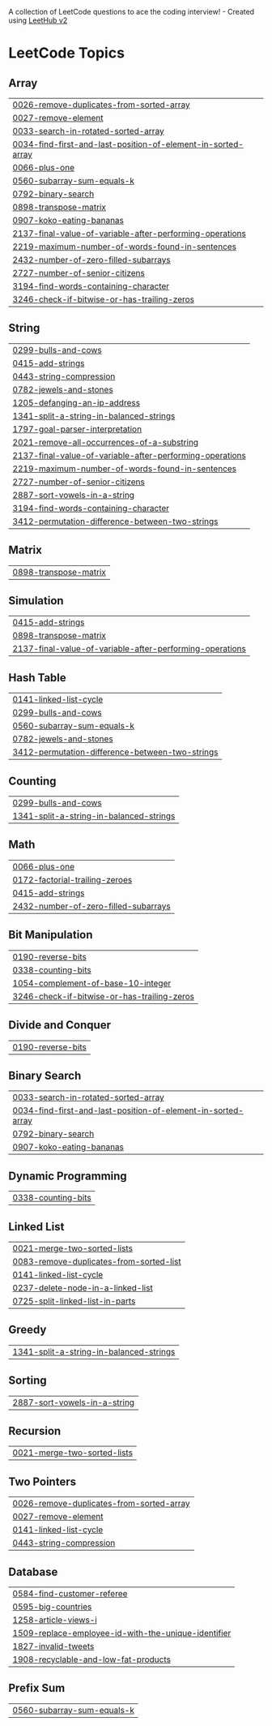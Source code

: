 A collection of LeetCode questions to ace the coding interview! - Created using [LeetHub v2](https://github.com/arunbhardwaj/LeetHub-2.0)
<!---LeetCode Topics Start-->
# LeetCode Topics
## Array
|  |
| ------- |
| [0026-remove-duplicates-from-sorted-array](https://github.com/SiDdHaRtHKaNoUjIa13/Daily-Practice-Problems-/tree/master/0026-remove-duplicates-from-sorted-array) |
| [0027-remove-element](https://github.com/SiDdHaRtHKaNoUjIa13/Daily-Practice-Problems-/tree/master/0027-remove-element) |
| [0033-search-in-rotated-sorted-array](https://github.com/SiDdHaRtHKaNoUjIa13/Daily-Practice-Problems-/tree/master/0033-search-in-rotated-sorted-array) |
| [0034-find-first-and-last-position-of-element-in-sorted-array](https://github.com/SiDdHaRtHKaNoUjIa13/Daily-Practice-Problems-/tree/master/0034-find-first-and-last-position-of-element-in-sorted-array) |
| [0066-plus-one](https://github.com/SiDdHaRtHKaNoUjIa13/Daily-Practice-Problems-/tree/master/0066-plus-one) |
| [0560-subarray-sum-equals-k](https://github.com/SiDdHaRtHKaNoUjIa13/Daily-Practice-Problems-/tree/master/0560-subarray-sum-equals-k) |
| [0792-binary-search](https://github.com/SiDdHaRtHKaNoUjIa13/Daily-Practice-Problems-/tree/master/0792-binary-search) |
| [0898-transpose-matrix](https://github.com/SiDdHaRtHKaNoUjIa13/Daily-Practice-Problems-/tree/master/0898-transpose-matrix) |
| [0907-koko-eating-bananas](https://github.com/SiDdHaRtHKaNoUjIa13/Daily-Practice-Problems-/tree/master/0907-koko-eating-bananas) |
| [2137-final-value-of-variable-after-performing-operations](https://github.com/SiDdHaRtHKaNoUjIa13/Daily-Practice-Problems-/tree/master/2137-final-value-of-variable-after-performing-operations) |
| [2219-maximum-number-of-words-found-in-sentences](https://github.com/SiDdHaRtHKaNoUjIa13/Daily-Practice-Problems-/tree/master/2219-maximum-number-of-words-found-in-sentences) |
| [2432-number-of-zero-filled-subarrays](https://github.com/SiDdHaRtHKaNoUjIa13/Daily-Practice-Problems-/tree/master/2432-number-of-zero-filled-subarrays) |
| [2727-number-of-senior-citizens](https://github.com/SiDdHaRtHKaNoUjIa13/Daily-Practice-Problems-/tree/master/2727-number-of-senior-citizens) |
| [3194-find-words-containing-character](https://github.com/SiDdHaRtHKaNoUjIa13/Daily-Practice-Problems-/tree/master/3194-find-words-containing-character) |
| [3246-check-if-bitwise-or-has-trailing-zeros](https://github.com/SiDdHaRtHKaNoUjIa13/Daily-Practice-Problems-/tree/master/3246-check-if-bitwise-or-has-trailing-zeros) |
## String
|  |
| ------- |
| [0299-bulls-and-cows](https://github.com/SiDdHaRtHKaNoUjIa13/Daily-Practice-Problems-/tree/master/0299-bulls-and-cows) |
| [0415-add-strings](https://github.com/SiDdHaRtHKaNoUjIa13/Daily-Practice-Problems-/tree/master/0415-add-strings) |
| [0443-string-compression](https://github.com/SiDdHaRtHKaNoUjIa13/Daily-Practice-Problems-/tree/master/0443-string-compression) |
| [0782-jewels-and-stones](https://github.com/SiDdHaRtHKaNoUjIa13/Daily-Practice-Problems-/tree/master/0782-jewels-and-stones) |
| [1205-defanging-an-ip-address](https://github.com/SiDdHaRtHKaNoUjIa13/Daily-Practice-Problems-/tree/master/1205-defanging-an-ip-address) |
| [1341-split-a-string-in-balanced-strings](https://github.com/SiDdHaRtHKaNoUjIa13/Daily-Practice-Problems-/tree/master/1341-split-a-string-in-balanced-strings) |
| [1797-goal-parser-interpretation](https://github.com/SiDdHaRtHKaNoUjIa13/Daily-Practice-Problems-/tree/master/1797-goal-parser-interpretation) |
| [2021-remove-all-occurrences-of-a-substring](https://github.com/SiDdHaRtHKaNoUjIa13/Daily-Practice-Problems-/tree/master/2021-remove-all-occurrences-of-a-substring) |
| [2137-final-value-of-variable-after-performing-operations](https://github.com/SiDdHaRtHKaNoUjIa13/Daily-Practice-Problems-/tree/master/2137-final-value-of-variable-after-performing-operations) |
| [2219-maximum-number-of-words-found-in-sentences](https://github.com/SiDdHaRtHKaNoUjIa13/Daily-Practice-Problems-/tree/master/2219-maximum-number-of-words-found-in-sentences) |
| [2727-number-of-senior-citizens](https://github.com/SiDdHaRtHKaNoUjIa13/Daily-Practice-Problems-/tree/master/2727-number-of-senior-citizens) |
| [2887-sort-vowels-in-a-string](https://github.com/SiDdHaRtHKaNoUjIa13/Daily-Practice-Problems-/tree/master/2887-sort-vowels-in-a-string) |
| [3194-find-words-containing-character](https://github.com/SiDdHaRtHKaNoUjIa13/Daily-Practice-Problems-/tree/master/3194-find-words-containing-character) |
| [3412-permutation-difference-between-two-strings](https://github.com/SiDdHaRtHKaNoUjIa13/Daily-Practice-Problems-/tree/master/3412-permutation-difference-between-two-strings) |
## Matrix
|  |
| ------- |
| [0898-transpose-matrix](https://github.com/SiDdHaRtHKaNoUjIa13/Daily-Practice-Problems-/tree/master/0898-transpose-matrix) |
## Simulation
|  |
| ------- |
| [0415-add-strings](https://github.com/SiDdHaRtHKaNoUjIa13/Daily-Practice-Problems-/tree/master/0415-add-strings) |
| [0898-transpose-matrix](https://github.com/SiDdHaRtHKaNoUjIa13/Daily-Practice-Problems-/tree/master/0898-transpose-matrix) |
| [2137-final-value-of-variable-after-performing-operations](https://github.com/SiDdHaRtHKaNoUjIa13/Daily-Practice-Problems-/tree/master/2137-final-value-of-variable-after-performing-operations) |
## Hash Table
|  |
| ------- |
| [0141-linked-list-cycle](https://github.com/SiDdHaRtHKaNoUjIa13/Daily-Practice-Problems-/tree/master/0141-linked-list-cycle) |
| [0299-bulls-and-cows](https://github.com/SiDdHaRtHKaNoUjIa13/Daily-Practice-Problems-/tree/master/0299-bulls-and-cows) |
| [0560-subarray-sum-equals-k](https://github.com/SiDdHaRtHKaNoUjIa13/Daily-Practice-Problems-/tree/master/0560-subarray-sum-equals-k) |
| [0782-jewels-and-stones](https://github.com/SiDdHaRtHKaNoUjIa13/Daily-Practice-Problems-/tree/master/0782-jewels-and-stones) |
| [3412-permutation-difference-between-two-strings](https://github.com/SiDdHaRtHKaNoUjIa13/Daily-Practice-Problems-/tree/master/3412-permutation-difference-between-two-strings) |
## Counting
|  |
| ------- |
| [0299-bulls-and-cows](https://github.com/SiDdHaRtHKaNoUjIa13/Daily-Practice-Problems-/tree/master/0299-bulls-and-cows) |
| [1341-split-a-string-in-balanced-strings](https://github.com/SiDdHaRtHKaNoUjIa13/Daily-Practice-Problems-/tree/master/1341-split-a-string-in-balanced-strings) |
## Math
|  |
| ------- |
| [0066-plus-one](https://github.com/SiDdHaRtHKaNoUjIa13/Daily-Practice-Problems-/tree/master/0066-plus-one) |
| [0172-factorial-trailing-zeroes](https://github.com/SiDdHaRtHKaNoUjIa13/Daily-Practice-Problems-/tree/master/0172-factorial-trailing-zeroes) |
| [0415-add-strings](https://github.com/SiDdHaRtHKaNoUjIa13/Daily-Practice-Problems-/tree/master/0415-add-strings) |
| [2432-number-of-zero-filled-subarrays](https://github.com/SiDdHaRtHKaNoUjIa13/Daily-Practice-Problems-/tree/master/2432-number-of-zero-filled-subarrays) |
## Bit Manipulation
|  |
| ------- |
| [0190-reverse-bits](https://github.com/SiDdHaRtHKaNoUjIa13/Daily-Practice-Problems-/tree/master/0190-reverse-bits) |
| [0338-counting-bits](https://github.com/SiDdHaRtHKaNoUjIa13/Daily-Practice-Problems-/tree/master/0338-counting-bits) |
| [1054-complement-of-base-10-integer](https://github.com/SiDdHaRtHKaNoUjIa13/Daily-Practice-Problems-/tree/master/1054-complement-of-base-10-integer) |
| [3246-check-if-bitwise-or-has-trailing-zeros](https://github.com/SiDdHaRtHKaNoUjIa13/Daily-Practice-Problems-/tree/master/3246-check-if-bitwise-or-has-trailing-zeros) |
## Divide and Conquer
|  |
| ------- |
| [0190-reverse-bits](https://github.com/SiDdHaRtHKaNoUjIa13/Daily-Practice-Problems-/tree/master/0190-reverse-bits) |
## Binary Search
|  |
| ------- |
| [0033-search-in-rotated-sorted-array](https://github.com/SiDdHaRtHKaNoUjIa13/Daily-Practice-Problems-/tree/master/0033-search-in-rotated-sorted-array) |
| [0034-find-first-and-last-position-of-element-in-sorted-array](https://github.com/SiDdHaRtHKaNoUjIa13/Daily-Practice-Problems-/tree/master/0034-find-first-and-last-position-of-element-in-sorted-array) |
| [0792-binary-search](https://github.com/SiDdHaRtHKaNoUjIa13/Daily-Practice-Problems-/tree/master/0792-binary-search) |
| [0907-koko-eating-bananas](https://github.com/SiDdHaRtHKaNoUjIa13/Daily-Practice-Problems-/tree/master/0907-koko-eating-bananas) |
## Dynamic Programming
|  |
| ------- |
| [0338-counting-bits](https://github.com/SiDdHaRtHKaNoUjIa13/Daily-Practice-Problems-/tree/master/0338-counting-bits) |
## Linked List
|  |
| ------- |
| [0021-merge-two-sorted-lists](https://github.com/SiDdHaRtHKaNoUjIa13/Daily-Practice-Problems-/tree/master/0021-merge-two-sorted-lists) |
| [0083-remove-duplicates-from-sorted-list](https://github.com/SiDdHaRtHKaNoUjIa13/Daily-Practice-Problems-/tree/master/0083-remove-duplicates-from-sorted-list) |
| [0141-linked-list-cycle](https://github.com/SiDdHaRtHKaNoUjIa13/Daily-Practice-Problems-/tree/master/0141-linked-list-cycle) |
| [0237-delete-node-in-a-linked-list](https://github.com/SiDdHaRtHKaNoUjIa13/Daily-Practice-Problems-/tree/master/0237-delete-node-in-a-linked-list) |
| [0725-split-linked-list-in-parts](https://github.com/SiDdHaRtHKaNoUjIa13/Daily-Practice-Problems-/tree/master/0725-split-linked-list-in-parts) |
## Greedy
|  |
| ------- |
| [1341-split-a-string-in-balanced-strings](https://github.com/SiDdHaRtHKaNoUjIa13/Daily-Practice-Problems-/tree/master/1341-split-a-string-in-balanced-strings) |
## Sorting
|  |
| ------- |
| [2887-sort-vowels-in-a-string](https://github.com/SiDdHaRtHKaNoUjIa13/Daily-Practice-Problems-/tree/master/2887-sort-vowels-in-a-string) |
## Recursion
|  |
| ------- |
| [0021-merge-two-sorted-lists](https://github.com/SiDdHaRtHKaNoUjIa13/Daily-Practice-Problems-/tree/master/0021-merge-two-sorted-lists) |
## Two Pointers
|  |
| ------- |
| [0026-remove-duplicates-from-sorted-array](https://github.com/SiDdHaRtHKaNoUjIa13/Daily-Practice-Problems-/tree/master/0026-remove-duplicates-from-sorted-array) |
| [0027-remove-element](https://github.com/SiDdHaRtHKaNoUjIa13/Daily-Practice-Problems-/tree/master/0027-remove-element) |
| [0141-linked-list-cycle](https://github.com/SiDdHaRtHKaNoUjIa13/Daily-Practice-Problems-/tree/master/0141-linked-list-cycle) |
| [0443-string-compression](https://github.com/SiDdHaRtHKaNoUjIa13/Daily-Practice-Problems-/tree/master/0443-string-compression) |
## Database
|  |
| ------- |
| [0584-find-customer-referee](https://github.com/SiDdHaRtHKaNoUjIa13/Daily-Practice-Problems-/tree/master/0584-find-customer-referee) |
| [0595-big-countries](https://github.com/SiDdHaRtHKaNoUjIa13/Daily-Practice-Problems-/tree/master/0595-big-countries) |
| [1258-article-views-i](https://github.com/SiDdHaRtHKaNoUjIa13/Daily-Practice-Problems-/tree/master/1258-article-views-i) |
| [1509-replace-employee-id-with-the-unique-identifier](https://github.com/SiDdHaRtHKaNoUjIa13/Daily-Practice-Problems-/tree/master/1509-replace-employee-id-with-the-unique-identifier) |
| [1827-invalid-tweets](https://github.com/SiDdHaRtHKaNoUjIa13/Daily-Practice-Problems-/tree/master/1827-invalid-tweets) |
| [1908-recyclable-and-low-fat-products](https://github.com/SiDdHaRtHKaNoUjIa13/Daily-Practice-Problems-/tree/master/1908-recyclable-and-low-fat-products) |
## Prefix Sum
|  |
| ------- |
| [0560-subarray-sum-equals-k](https://github.com/SiDdHaRtHKaNoUjIa13/Daily-Practice-Problems-/tree/master/0560-subarray-sum-equals-k) |
<!---LeetCode Topics End-->